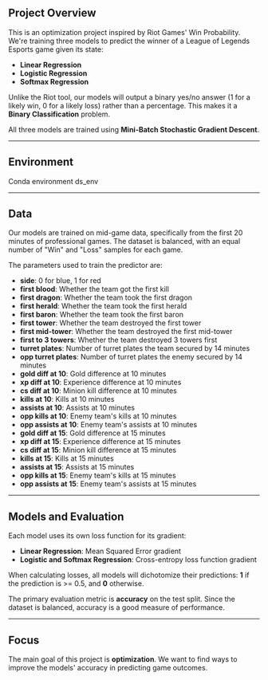## Project Overview

This is an optimization project inspired by Riot Games' Win Probability. We're training three models to predict the winner of a League of Legends Esports game given its state:

- **Linear Regression**
- **Logistic Regression**
- **Softmax Regression**

Unlike the Riot tool, our models will output a binary yes/no answer (1 for a likely win, 0 for a likely loss) rather than a percentage. This makes it a **Binary Classification** problem.

All three models are trained using **Mini-Batch Stochastic Gradient Descent**.

---

## Environment

Conda environment ds_env

---

## Data

Our models are trained on mid-game data, specifically from the first 20 minutes of professional games. The dataset is balanced, with an equal number of "Win" and "Loss" samples for each game.

The parameters used to train the predictor are:

- **side**: 0 for blue, 1 for red
- **first blood**: Whether the team got the first kill
- **first dragon**: Whether the team took the first dragon
- **first herald**: Whether the team took the first herald
- **first baron**: Whether the team took the first baron
- **first tower**: Whether the team destroyed the first tower
- **first mid-tower**: Whether the team destroyed the first mid-tower
- **first to 3 towers**: Whether the team destroyed 3 towers first
- **turret plates**: Number of turret plates the team secured by 14 minutes
- **opp turret plates**: Number of turret plates the enemy secured by 14 minutes
- **gold diff at 10**: Gold difference at 10 minutes
- **xp diff at 10**: Experience difference at 10 minutes
- **cs diff at 10**: Minion kill difference at 10 minutes
- **kills at 10**: Kills at 10 minutes
- **assists at 10**: Assists at 10 minutes
- **opp kills at 10**: Enemy team's kills at 10 minutes
- **opp assists at 10**: Enemy team's assists at 10 minutes
- **gold diff at 15**: Gold difference at 15 minutes
- **xp diff at 15**: Experience difference at 15 minutes
- **cs diff at 15**: Minion kill difference at 15 minutes
- **kills at 15**: Kills at 15 minutes
- **assists at 15**: Assists at 15 minutes
- **opp kills at 15**: Enemy team's kills at 15 minutes
- **opp assists at 15**: Enemy team's assists at 15 minutes

---

## Models and Evaluation

Each model uses its own loss function for its gradient:

- **Linear Regression**: Mean Squared Error gradient
- **Logistic and Softmax Regression**: Cross-entropy loss function gradient

When calculating losses, all models will dichotomize their predictions: **1** if the prediction is >= 0.5, and **0** otherwise.

The primary evaluation metric is **accuracy** on the test split. Since the dataset is balanced, accuracy is a good measure of performance.

---

## Focus

The main goal of this project is **optimization**. We want to find ways to improve the models' accuracy in predicting game outcomes.
